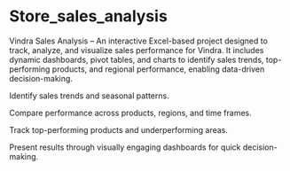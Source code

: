 # Store_sales_analysis
Vindra Sales Analysis – An interactive Excel-based project designed to track, analyze, and visualize sales performance for Vindra. It includes dynamic dashboards, pivot tables, and charts to identify sales trends, top-performing products, and regional performance, enabling data-driven decision-making.

Identify sales trends and seasonal patterns.

Compare performance across products, regions, and time frames.

Track top-performing products and underperforming areas.

Present results through visually engaging dashboards for quick decision-making.
